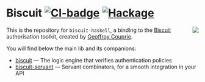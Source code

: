 # Biscuit [![CI-badge][CI-badge]][CI-url] [![Hackage][hackage]][hackage-url]

<img src="https://raw.githubusercontent.com/divarvel/biscuit-haskell/main/assets/biscuit-logo.png" align=right>

This is the repository for `biscuit-haskell`, a binding to the [Biscuit][biscuit]  
authorisation toolkit, created by [Geoffroy Couprie][gcouprie].

You will find below the main lib and its companions:

* [biscuit](./biscuit/) — The logic engine that verifies authentication policies
* [biscuit-servant](./biscuit-servant) — Servant combinators, for a smooth integration in your API

[CI-badge]: https://img.shields.io/github/workflow/status/Divarvel/biscuit-haskell/CI?style=flat-square
[CI-url]: https://github.com/Divarvel/biscuit-haskell/actions
[Hackage]: https://img.shields.io/hackage/v/biscuit-haskell?color=purple&style=flat-square
[hackage-url]: https://hackage.haskell.org/package/biscuit-haskell
[gcouprie]: https://github.com/geal
[biscuit]: https://www.clever-cloud.com/blog/engineering/2021/04/12/introduction-to-biscuit/
